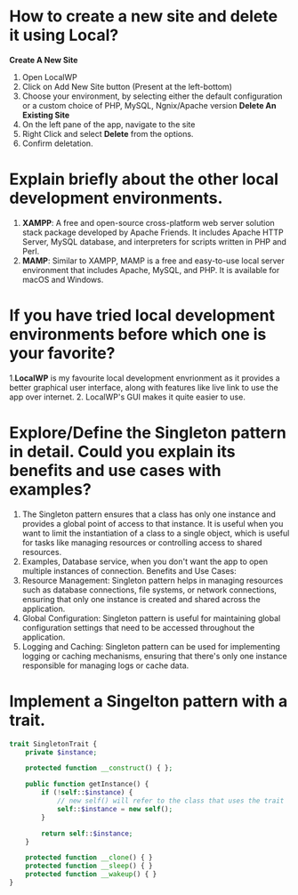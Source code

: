 
# How to create a new site and delete it using Local?
**Create A New Site**
1. Open LocalWP
2. Click on Add New Site button (Present at the left-bottom)
3. Choose your environment, by selecting either the default configuration or a custom choice of PHP, MySQL, Ngnix/Apache version
**Delete An Existing Site**
1. On the left pane of the app, navigate to the site
2. Right Click and select **Delete** from the options.
3. Confirm deletation.

# Explain briefly about the other local development environments.
1. **XAMPP**: A free and open-source cross-platform web server solution stack package developed by Apache Friends. It includes Apache HTTP Server, MySQL database, and interpreters for scripts written in PHP and Perl.
2. **MAMP**: Similar to XAMPP, MAMP is a free and easy-to-use local server environment that includes Apache, MySQL, and PHP. It is available for macOS and Windows.

# If you have tried local development environments before which one is your favorite?
1.**LocalWP** is my favourite local development envrionment as it provides a better graphical user interface, along with features like live link to use the app over internet.
2. LocalWP's GUI makes it quite easier to use. 

# Explore/Define the Singleton pattern in detail. Could you explain its benefits and use cases with examples?
1. The Singleton pattern ensures that a class has only one instance and provides a global point of access to that instance. It is useful when you want to limit the instantiation of a class to a single object, which is useful for tasks like managing resources or controlling access to shared resources.
2. Examples, Database service, when you don't want the app to open multiple instances of connection.
Benefits and Use Cases:
3. Resource Management: Singleton pattern helps in managing resources such as database connections, file systems, or network connections, ensuring that only one instance is created and shared across the application.
4. Global Configuration: Singleton pattern is useful for maintaining global configuration settings that need to be accessed throughout the application.
5. Logging and Caching: Singleton pattern can be used for implementing logging or caching mechanisms, ensuring that there's only one instance responsible for managing logs or cache data.

# Implement a Singelton pattern with a trait.
```php
trait SingletonTrait {
    private $instance;

    protected function __construct() { };

    public function getInstance() {
        if (!self::$instance) {
            // new self() will refer to the class that uses the trait
            self::$instance = new self();
        }

        return self::$instance;
    }

    protected function __clone() { }
    protected function __sleep() { }
    protected function __wakeup() { }
}
```